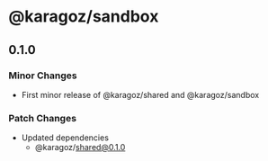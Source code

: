 # @karagoz/sandbox

## 0.1.0

### Minor Changes

- First minor release of @karagoz/shared and @karagoz/sandbox

### Patch Changes

- Updated dependencies
  - @karagoz/shared@0.1.0
